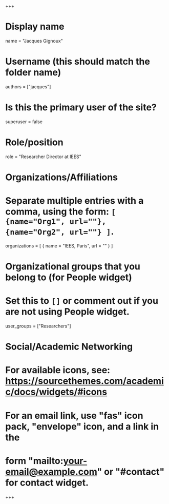 +++
# Display name
name = "Jacques Gignoux"

# Username (this should match the folder name)
authors = ["jacques"]

# Is this the primary user of the site?
superuser = false 

# Role/position
role = "Researcher Director at IEES"

# Organizations/Affiliations
#   Separate multiple entries with a comma, using the form: `[ {name="Org1", url=""}, {name="Org2", url=""} ]`.
organizations = [ { name = "IEES, Paris", url = "" } ]

# Organizational groups that you belong to (for People widget)
#   Set this to `[]` or comment out if you are not using People widget.
user_groups = ["Researchers"]

# Social/Academic Networking
# For available icons, see: https://sourcethemes.com/academic/docs/widgets/#icons
#   For an email link, use "fas" icon pack, "envelope" icon, and a link in the
#   form "mailto:your-email@example.com" or "#contact" for contact widget.
+++

